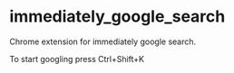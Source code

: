 # immediately_google_search
Chrome extension for immediately google search.

To start googling press Ctrl+Shift+K 
